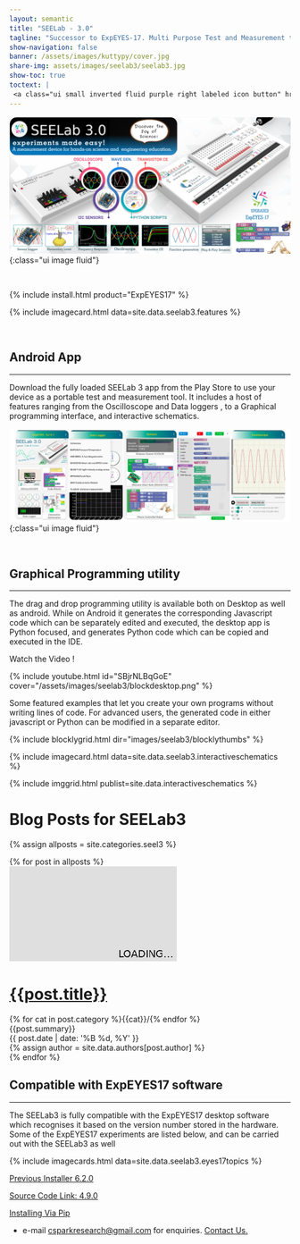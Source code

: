 ```yaml
---
layout: semantic
title: "SEELab - 3.0"
tagline: "Successor to ExpEYES-17. Multi Purpose Test and Measurement tool"
show-navigation: false
banner: /assets/images/kuttypy/cover.jpg
share-img: assets/images/seelab3/seelab3.jpg
show-toc: true
toctext: |
 <a class="ui small inverted fluid purple right labeled icon button" href="blog"><i class="right arrow icon"></i>Blog</a>
---
```


![](/assets/images/seelab3/header.png){:class="ui image fluid"}

<br>

{% include install.html product="ExpEYES17"  %}



{% include imagecard.html data=site.data.seelab3.features %}

<br>


## Android App
---

Download the fully loaded SEELab 3 app from the Play Store to use your device as a portable test and measurement tool. It includes a host of features
ranging from the Oscilloscope and Data loggers , to a Graphical programming interface, and interactive schematics. 

![](/assets/images/seelab3/androidapp.jpg){:class="ui image fluid"}

<br>

## Graphical Programming utility
---

The drag and drop programming utility is available both on Desktop as well as android. While on Android it generates the corresponding Javascript code which can be separately
edited and executed, the desktop app is Python focused, and generates Python code which can be copied and executed in the IDE.


Watch the Video !

{% include youtube.html id="SBjrNLBqGoE" cover="/assets/images/seelab3/blockdesktop.png" %}

Some featured examples that let you create your own programs without writing lines of code. For advanced users, the generated code in either javascript
or Python can be modified in a separate editor.

{% include blocklygrid.html dir="images/seelab3/blocklythumbs"  %}


{% include imagecard.html data=site.data.seelab3.interactiveschematics %}

{% include imggrid.html publist=site.data.interactiveschematics  %}


# Blog Posts for SEELab3

{% assign allposts = site.categories.seel3 %}

<div class="ui clearing hidden divider"></div>	
<div class="ui container">
	<div class="ui relaxed divided items">
	{% for post in allposts %}
	<div class="item link">
	  <a class="ui medium image raised red segment" href="{{post.url}}">
		<img src="/assets/images/300x170.png" class="ui image lazy" data-src="{{ post.cover }}">
	  </a>
	  <div class="content">
		<h1 class="ui header small" id="{{post.title}}"><a href="{{post.url}}" class="ui dividing header teal"><i class="settings icon"></i>{{post.title}}</a></h1>
		<div class="meta">
			    {% for cat in post.category %}<a>{{cat}}/</a>{% endfor %}
		</div>
		<div class="description">
		  {{post.summary}}
		</div>
		<div class="extra">
		  <div>{{ post.date | date: '%B %d, %Y' }}</div>
			{% assign author = site.data.authors[post.author] %}
			<!--
			<a class="ui basic image large label right floated">
			  <img src="{{author.photo}}">
			  {{author.name}}
			</a>
			-->
		</div>
	  </div>
	</div>
	<div class="ui clearing hidden divider"></div>	
	{% endfor %}
	</div>
</div>


## Compatible with ExpEYES17 software
---

The SEELab3 is fully compatible with the ExpEYES17 desktop software which recognises it based on the version number stored in the hardware.
Some of the ExpEYES17 experiments are listed below, and can be carried out with the SEELab3 as well

{% include imagecards.html data=site.data.seelab3.eyes17topics %}



[Previous Installer 6.2.0](https://drive.google.com/open?id=1idoWIyFnbh_wSJkEndi7GfAQryxK5qYN)


[Source Code Link: 4.9.0](/assets/installers/eyes17-4.9.0.zip)

[Installing Via Pip](/installers/install-via-pip.html)


* e-mail csparkresearch@gmail.com for enquiries. [Contact Us.](contact)
